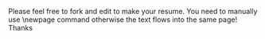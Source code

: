 Please feel free to fork and edit to make your resume. 
You need to manually use \newpage command otherwise the
text flows into the same page!
Thanks
